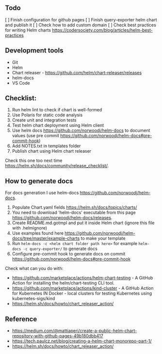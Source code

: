 
## Todo

[ ] Finish configuration for github pages
[ ] Finish query-exporter helm chart and publish it
[ ] Check how to add custom domain
[ ] Check best practices for writing Helm charts https://codersociety.com/blog/articles/helm-best-practices 

## Development tools

* Git
* Helm
* Chart releaser - https://github.com/helm/chart-releaser/releases
* helm-docs
* VS Code
## Checklist:

1. Run helm lint to check if chart is well-formed
2. Use Polaris for static code analysis
3. Create unit and integration tests
4. Test helm chart deployment using Helm client
5. Use helm docs https://github.com/norwoodj/helm-docs to document values (use pre commit https://github.com/norwoodj/helm-docs#pre-commit-hook)
6. Add NOTES.txt in templates folder
7. Publish chart using Helm chart releaser

Check this one too next time https://helm.sh/docs/community/release_checklist/.

## How to generate docs

For docs generation I use helm-docs https://github.com/norwoodj/helm-docs.

1. Populate Chart.yaml fields https://helm.sh/docs/topics/charts/
2. You need to download 'helm-docs' executable from this page https://github.com/norwoodj/helm-docs/releases.
3. Create README.md.gotmpl and put it inside Helm chart (ignore this file with .helmignore)
4. Use examples found here https://github.com/norwoodj/helm-docs/tree/master/example-charts to make your template
5. Run ``helm-docs -c <helm chart folder path here>`` for example ``helm-docs -c query-exporter/`` to generate docs
6. Configure pre-commit hook to generate docs on commit https://github.com/norwoodj/helm-docs#pre-commit-hook


Check what can you do with:

* https://github.com/marketplace/actions/helm-chart-testing - A GitHub Action for installing the helm/chart-testing CLI tool.
* https://github.com/marketplace/actions/kind-cluster - A GitHub Action for Kubernetes IN Docker - local clusters for testing Kubernetes using kubernetes-sigs/kind
* https://helm.sh/docs/howto/chart_releaser_action/

## Reference

* https://medium.com/@mattiaperi/create-a-public-helm-chart-repository-with-github-pages-49b180dbb417
* https://tech.paulcz.net/blog/creating-a-helm-chart-monorepo-part-1/
* https://helm.sh/docs/howto/chart_releaser_action/

